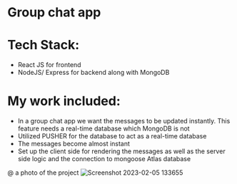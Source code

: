 # Group chat app 

# Tech Stack:
- React JS for frontend 
- NodeJS/ Express for backend along with MongoDB
# My work included: 
- In a group chat app we want the messages to be updated instantly. This feature needs a real-time database which MongoDB is not
- Utilized PUSHER for the database to act as a real-time database
- The messages become almost instant
- Set up the client side for rendering the messages as well as the server side logic and the connection to mongoose Atlas database

@ a photo of the project 
![Screenshot 2023-02-05 133655](https://user-images.githubusercontent.com/108346469/216816471-478dedc6-4d4d-4ab0-b59a-3c8fc3d3bb39.png)

